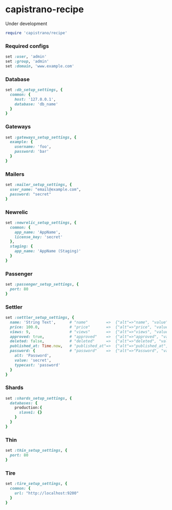 # capistrano-recipe

Under development

```ruby
require 'capistrano/recipe'
```

### Required configs
```ruby
set :user, 'admin'
set :group, 'admin'
set :domain, 'www.example.com'
```

### Database
```ruby
set :db_setup_settings, {
  common: {
    host: '127.0.0.1',
    database: 'db_name'
  }
}
```

### Gateways
```ruby
set :gateways_setup_settings, {
  example: {
    username: 'foo',
    password: 'bar'
  }
}
```

### Mailers
```ruby
set :mailer_setup_settings, {
  user_name: "email@example.com",
  password: "secret"
}
```

### Newrelic
```ruby
set :newrelic_setup_settings, {
  common: {
    app_name: 'AppName',
    license_key: 'secret'
  },
  staging: {
    app_name: 'AppName (Staging)'
  }
}
```

### Passenger
```ruby
set :passenger_setup_settings, {
  port: 80
}
```

### Settler
```ruby
set :settler_setup_settings, {
  name: 'String Text',      # "name"        =>  {"alt"=>"name", "value"=>"String Text"}
  price: 100.0,             # "price"       =>  {"alt"=>"price", "value"=>"100.0", "typecast"=>"float"}
  views: 9,                 # "views"       =>  {"alt"=>"views", "value"=>"9", "typecast"=>"integer"}
  approved: true,           # "approved"    =>  {"alt"=>"approved", "value"=>"true", "typecast"=>"boolean"}
  deleted: false,           # "deleted"     =>  {"alt"=>"deleted", "value"=>"false", "typecast"=>"boolean"}
  published_at: Time.now,   # "published_at"=>  {"alt"=>"published_at", "value"=>"2013-04-03 16:25:26 -0300", "typecast"=>"datetime"}
  password: {               # "password"    =>  {"alt"=>"Password", "value"=>"secret", "typecast"=>"password"}
    alt: 'Password',
    value: 'secret',
    typecast: 'password'
  }
}

```

### Shards
```ruby
set :shards_setup_settings, {
  databases: {
    production:{
      slave1: {}
    }
  }
}
```

### Thin
```ruby
set :thin_setup_settings, {
  port: 80
}
```

### Tire
```ruby
set :tire_setup_settings, {
  common: {
    url: "http://localhost:9200"
  }
}
```
